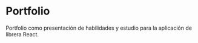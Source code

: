 # Portfolio
Portfolio como presentación de habilidades y estudio para la aplicación de librera React.
